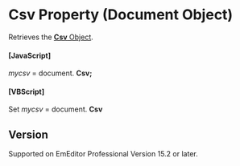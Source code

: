 # Csv Property (Document Object)

Retrieves the [**Csv** Object](../csv/index).

#### \[JavaScript\]

_mycsv_ = document. **Csv;**

#### \[VBScript\]

Set _mycsv_ = document. **Csv**

## Version

Supported on EmEditor Professional Version 15.2 or later.
